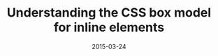 ---
layout: article.njk
title: "Understanding the CSS box model for inline elements"
tags: article
date: 2015-03-24
excerpt: "Margin, border, padding and content areas of inline elements behave differently than for block elements. What's more? Inline elements can break across multiple lines! In this article, you'll learn about some of the specificities of inline elements and how Firefox can help you inspect them more easily. "
thumbnail: "https://hacks.mozilla.org/files/2015/03/vertical-border-padding.png"
external: https://hacks.mozilla.org/2015/03/understanding-inline-box-model/
---